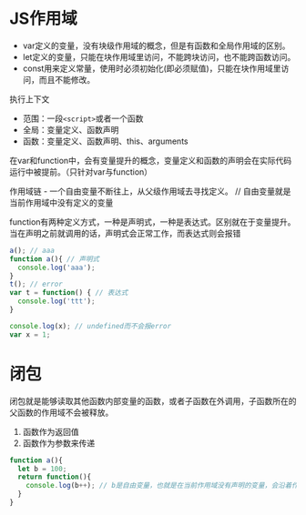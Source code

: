 # JS作用域
* var定义的变量，没有块级作用域的概念，但是有函数和全局作用域的区别。
* let定义的变量，只能在块作用域里访问，不能跨块访问，也不能跨函数访问。
* const用来定义常量，使用时必须初始化(即必须赋值)，只能在块作用域里访问，而且不能修改。


执行上下文
* 范围：一段`<script>`或者一个函数
* 全局：变量定义、函数声明 
* 函数：变量定义、函数声明、this、arguments

在var和function中，会有变量提升的概念，变量定义和函数的声明会在实际代码运行中被提前。（只针对var与function）

作用域链 - 一个自由变量不断往上，从父级作用域去寻找定义。 // 自由变量就是当前作用域中没有定义的变量

function有两种定义方式，一种是声明式，一种是表达式。区别就在于变量提升。
当在声明之前就调用的话，声明式会正常工作，而表达式则会报错
```js
a(); // aaa
function a(){ // 声明式
  console.log('aaa');
}
t(); // error
var t = function() { // 表达式
  console.log('ttt');
}

console.log(x); // undefined而不会报error
var x = 1;
```

# 闭包  
闭包就是能够读取其他函数内部变量的函数，或者子函数在外调用，子函数所在的父函数的作用域不会被释放。  
1. 函数作为返回值
2. 函数作为参数来传递
```js
function a(){
  let b = 100;
  return function(){
    console.log(b++); // b是自由变量，也就是在当前作用域没有声明的变量，会沿着作用域链网上从父作用域去寻找
  }
}
```